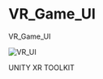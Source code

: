 # VR_Game_UI
 
 VR_Game_UI

![VR_UI](https://user-images.githubusercontent.com/62818241/210204905-1791e5da-d0ec-4245-94c5-aaed6fba5d09.PNG)


UNITY XR TOOLKIT
